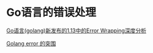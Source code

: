 # Go语言的错误处理

[Go语言(golang)新发布的1.13中的Error Wrapping深度分析](https://www.flysnow.org/2019/09/06/go1.13-error-wrapping.html)

[Golang error 的突围](https://www.cnblogs.com/qcrao-2018/p/11538387.html)